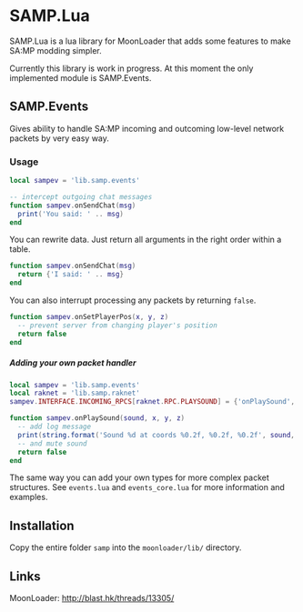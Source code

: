 # SAMP.Lua
SAMP.Lua is a lua library for MoonLoader that adds some features to make SA:MP modding simpler.

Currently this library is work in progress. At this moment the only implemented module is SAMP.Events.

## SAMP.Events
Gives ability to handle SA:MP incoming and outcoming low-level network packets by very easy way.

### Usage
```lua
local sampev = 'lib.samp.events'

-- intercept outgoing chat messages
function sampev.onSendChat(msg)
  print('You said: ' .. msg)
end
```
You can rewrite data. Just return all arguments in the right order within a table.
```lua
function sampev.onSendChat(msg)
  return {'I said: ' .. msg}
end
```
You can also interrupt processing any packets by returning `false`.
```lua
function sampev.onSetPlayerPos(x, y, z)
  -- prevent server from changing player's position
  return false
end
```
##### Adding your own packet handler
```lua
local sampev = 'lib.samp.events'
local raknet = 'lib.samp.raknet'
sampev.INTERFACE.INCOMING_RPCS[raknet.RPC.PLAYSOUND] = {'onPlaySound', {soundId = 'int32'}, {x = 'float'}, {y = 'float'}, {z = 'float'}}

function sampev.onPlaySound(sound, x, y, z)
  -- add log message
  print(string.format('Sound %d at coords %0.2f, %0.2f, %0.2f', sound, x, y, z))
  -- and mute sound
  return false
end
```
The same way you can add your own types for more complex packet structures. See `events.lua` and `events_core.lua` for more information and examples.

## Installation
Copy the entire folder `samp` into the `moonloader/lib/` directory.

## Links
MoonLoader: http://blast.hk/threads/13305/  
